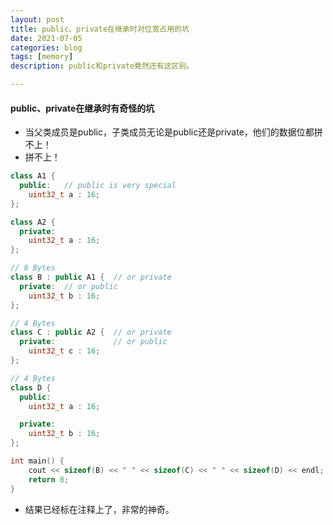 ```yaml
---
layout: post
title: public、private在继承时对位宽占用的坑
date: 2021-07-05
categories: blog
tags: [memory]
description: public和private竟然还有这区别。

---
```


#### public、private在继承时有奇怪的坑

- 当父类成员是public，子类成员无论是public还是private，他们的数据位都拼不上！
- 拼不上！

```c++
class A1 {
  public:   // public is very special
    uint32_t a : 16;
};

class A2 {
  private:
    uint32_t a : 16;
};

// 8 Bytes
class B : public A1 {  // or private
  private:  // or public
    uint32_t b : 16;
};

// 4 Bytes
class C : public A2 {  // or private
  private:             // or public
    uint32_t c : 16;
};

// 4 Bytes
class D {
  public:
    uint32_t a : 16;

  private:
    uint32_t b : 16;
};

int main() {
    cout << sizeof(B) << " " << sizeof(C) << " " << sizeof(D) << endl;
    return 0;
}
```

- 结果已经标在注释上了，非常的神奇。